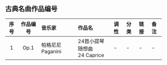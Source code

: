 ## 古典名曲作品编号

| 序号 | 作品编号 | 音乐家 | 作品名 | 调性 | 分类 | 链接 | 备注 |
| :-: | :-: | :- | :- | :- | :- | :- | :- |
| 1 | Op.1 | 帕格尼尼 Paganini | 24首小提琴随想曲 </br> 24 Caprice | - | - | - | - |